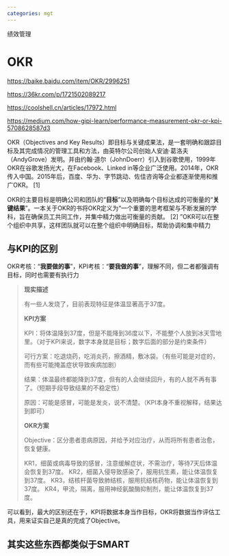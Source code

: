 ```yaml
---
categories: mgt
---
```

绩效管理



# OKR

https://baike.baidu.com/item/OKR/2996251

https://36kr.com/p/1721502089217

https://coolshell.cn/articles/17972.html

https://medium.com/how-gipi-learn/performance-measurement-okr-or-kpi-5708628587d3





OKR（Objectives and Key Results）即目标与关键成果法，是一套明确和跟踪目标及其完成情况的管理工具和方法，由英特尔公司创始人安迪·葛洛夫（AndyGrove）发明。并由约翰·道尔（JohnDoerr）引入到谷歌使用，1999年OKR在谷歌发扬光大，在Facebook、Linked in等企业广泛使用。2014年，OKR传入中国。2015年后，百度、华为、字节跳动、佐佳咨询等企业都逐渐使用和推广OKR。 [1] 

OKR的主要目标是明确公司和团队的“**目标**”以及明确每个目标达成的可衡量的“**关键结果**”。一本关于OKR的书将OKR定义为“一个重要的思考框架与不断发展的学科，旨在确保员工共同工作，并集中精力做出可衡量的贡献。 [2] ”OKR可以在整个组织中共享，这样团队就可以在整个组织中明确目标，帮助协调和集中精力



## 与KPI的区别

OKR考核：“**我要做的事**”，KPI考核：“**要我做的事**”，理解不同，但二者都强调有目标，同时也需要有执行力



> **现实描述**
>
> 有一些人发烧了，目前表现特征是体温显著高于37度。
>
> **KPI方案**
>
> KPI：将体温降到37度，但是不能降到36度以下，不能整个人放到冰天雪地里。（对于KPI来说，数字本身就是目标；数字后面的部分是约束条件）
>
> 可行方案：吃退烧药，吃消炎药，擦酒精，敷冰袋。（有些可能是对症的，而有些可能掩盖症状导致疾病加剧）
>
> 结果：体温最终都能降到37度，但有的人会继续回升，有的人就不再有事了。（短期手段导致结果的不稳定性）
>
> 原因：可能是感冒，可能是发炎，说不清楚。（KPI本身不重视解释，结果达到即可）
>
> **OKR方案**
>
> Objective：区分患者患病原因，并给予对应治疗，从而将所有患者治愈，恢复健康。
>
> KR1，细菌或病毒导致的感冒，注意缓解症状，不需治疗，等待7天后体温会恢复到37度。
> KR2，细菌入侵导致感染了，服用抗生素，能让体温恢复到37度。
> KR3，结核杆菌导致肺结核，服用抗结核药物，能让体温恢复到37度。
> KR4，甲流，隔离，服用神经氨酸酶抑制剂，能让体温恢复到37度。

可以看到，最大的区别还在于，KPI将数据本身当作目标，OKR将数据当作评估工具，用来证实自己是真的完成了Objective。



## 其实这些东西都类似于SMART


